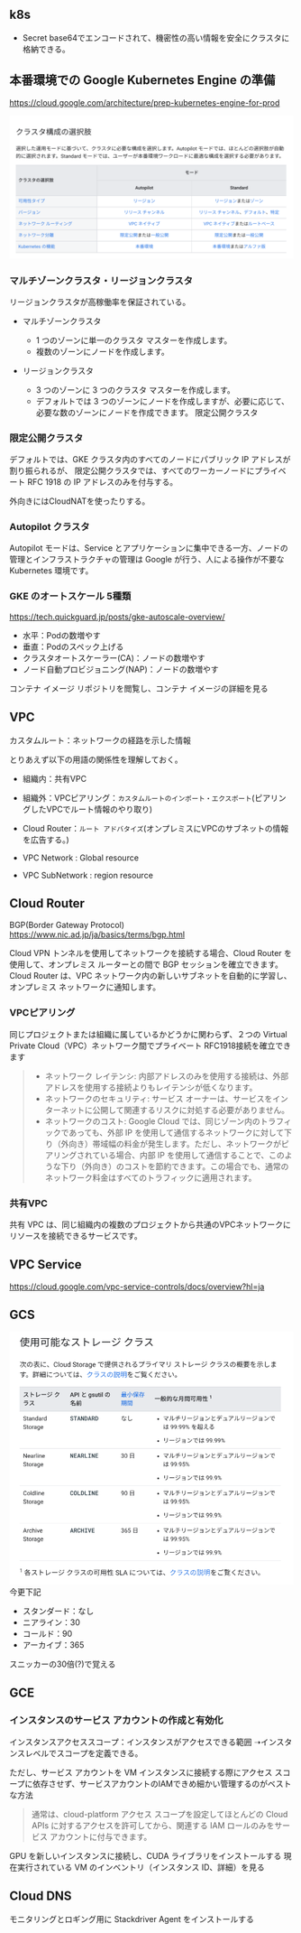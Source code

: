 ## k8s
- Secret
base64でエンコードされて、機密性の高い情報を安全にクラスタに格納できる。

## 本番環境での Google Kubernetes Engine の準備
https://cloud.google.com/architecture/prep-kubernetes-engine-for-prod


![picture 1](../../images/cf92cabdfa432bed787ebfb74ee6c8b5a54f7ff2f661d0c2f52356d024ade040.png)  


### マルチゾーンクラスタ・リージョンクラスタ

リージョンクラスタが高稼働率を保証されている。

- マルチゾーンクラスタ
  - 1 つのゾーンに単一のクラスタ マスターを作成します。
  - 複数のゾーンにノードを作成します。

- リージョンクラスタ
  - 3 つのゾーンに 3 つのクラスタ マスターを作成します。
  - デフォルトでは 3 つのゾーンにノードを作成しますが、必要に応じて、必要な数のゾーンにノードを作成できます。
限定公開クラスタ

### 限定公開クラスタ
デフォルトでは、GKE クラスタ内のすべてのノードにパブリック IP アドレスが割り振られるが、
限定公開クラスタでは、すべてのワーカーノードにプライベート RFC 1918 の IP アドレスのみを付与する。

外向きにはCloudNATを使ったりする。


### Autopilot クラスタ
Autopilot モードは、Service とアプリケーションに集中できる一方、ノードの管理とインフラストラクチャの管理は Google が行う、人による操作が不要な Kubernetes 環境です。


### GKE のオートスケール 5種類
https://tech.quickguard.jp/posts/gke-autoscale-overview/

- 水平：Podの数増やす
- 垂直：Podのスペック上げる
- クラスタオートスケーラー(CA)：ノードの数増やす
- ノード自動プロビジョニング(NAP)：ノードの数増やす


コンテナ イメージ リポジトリを閲覧し、コンテナ イメージの詳細を見る

## VPC
カスタムルート：ネットワークの経路を示した情報

とりあえず以下の用語の関係性を理解しておく。
- 組織内：共有VPC
- 組織外：VPCピアリング：`カスタムルートのインポート・エクスポート`(ピアリングしたVPCでルート情報のやり取り)
- Cloud Router：`ルート アドバタイズ`(オンプレミスにVPCのサブネットの情報を広告する。)

- VPC Network : Global resource
- VPC SubNetwork : region resource

## Cloud Router
BGP(Border Gateway Protocol)
https://www.nic.ad.jp/ja/basics/terms/bgp.html

Cloud VPN トンネルを使用してネットワークを接続する場合、Cloud Router を使用して、オンプレミス ルーターとの間で BGP セッションを確立できます。Cloud Router は、VPC ネットワーク内の新しいサブネットを自動的に学習し、オンプレミス ネットワークに通知します。


### VPCピアリング
同じプロジェクトまたは組織に属しているかどうかに関わらず、２つの Virtual Private Cloud（VPC）ネットワーク間でプライベート RFC1918接続を確立できます

> - ネットワーク レイテンシ: 内部アドレスのみを使用する接続は、外部アドレスを使用する接続よりもレイテンシが低くなります。
> - ネットワークのセキュリティ: サービス オーナーは、サービスをインターネットに公開して関連するリスクに対処する必要がありません。
> - ネットワークのコスト: Google Cloud では、同じゾーン内のトラフィックであっても、外部 IP を使用して通信するネットワークに対して下り（外向き）帯域幅の料金が発生します。ただし、ネットワークがピアリングされている場合、内部 IP を使用して通信することで、このような下り（外向き）のコストを節約できます。この場合でも、通常のネットワーク料金はすべてのトラフィックに適用されます。


### 共有VPC
共有 VPC は、同じ組織内の複数のプロジェクトから共通のVPCネットワークにリソースを接続できるサービスです。


## VPC Service 
https://cloud.google.com/vpc-service-controls/docs/overview?hl=ja

## GCS
![picture 4](../../images/スクリーンショット2021-08-21170304.png)
今更下記
- スタンダード：なし
- ニアライン：30
- コールド：90
- アーカイブ：365

スニッカーの30倍(?)で覚える


## GCE

### インスタンスのサービス アカウントの作成と有効化

インスタンスアクセススコープ：インスタンスがアクセスできる範囲
➝インスタンスレベルでスコープを定義できる。

ただし、サービス アカウントを VM インスタンスに接続する際にアクセス スコープに依存させず、サービスアカウントのIAMできめ細かい管理するのがベストな方法
> 通常は、cloud-platform アクセス スコープを設定してほとんどの Cloud APIs に対するアクセスを許可してから、関連する IAM ロールのみをサービス アカウントに付与できます。

GPU を新しいインスタンスに接続し、CUDA ライブラリをインストールする
現在実行されている VM のインベントリ（インスタンス ID、詳細）を見る

## Cloud DNS

モニタリングとロギング用に Stackdriver Agent をインストールする